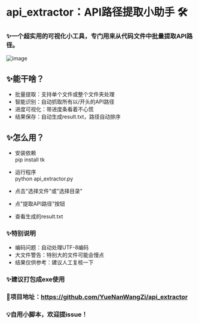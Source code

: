 # api_extractor：API路径提取小助手 🛠️  
### ✨一个超实用的可视化小工具，专门用来从代码文件中批量提取API路径。
  
![image](https://github.com/user-attachments/assets/3c74d5ab-0432-4a08-9c19-175c0ed2706e)

## ✨能干啥？  
- ​​批量提取​​：支持单个文件或整个文件夹处理  
- 智能识别​​：自动抓取所有以/开头的API路径  
- 进度可视化​​：带进度条看着不心慌  
- 结果保存​​：自动生成result.txt，路径自动排序  

## ✨怎么用？  
- 安装依赖  
pip install tk  
- 运行程序  
python api_extractor.py

- 点击"选择文件"或"选择目录"  
- 点"提取API路径"按钮  
- 查看生成的result.txt  

### ✨特别说明  
- ​​编码问题​​：自动处理UTF-8编码  
- 大文件警告​​：特别大的文件可能会慢点  
- 结果仅供参考​​：建议人工复核一下  

### ✨建议打包成exe使用
### 🔗项目地址：https://github.com/YueNanWangZi/api_extractor
### 💡自用小脚本，欢迎提issue！
